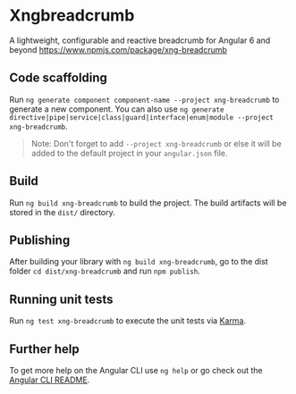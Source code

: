 # Xngbreadcrumb

A lightweight, configurable and reactive breadcrumb for Angular 6 and beyond https://www.npmjs.com/package/xng-breadcrumb

## Code scaffolding

Run `ng generate component component-name --project xng-breadcrumb` to generate a new component. You can also use `ng generate directive|pipe|service|class|guard|interface|enum|module --project xng-breadcrumb`.
> Note: Don't forget to add `--project xng-breadcrumb` or else it will be added to the default project in your `angular.json` file. 

## Build

Run `ng build xng-breadcrumb` to build the project. The build artifacts will be stored in the `dist/` directory.

## Publishing

After building your library with `ng build xng-breadcrumb`, go to the dist folder `cd dist/xng-breadcrumb` and run `npm publish`.

## Running unit tests

Run `ng test xng-breadcrumb` to execute the unit tests via [Karma](https://karma-runner.github.io).

## Further help

To get more help on the Angular CLI use `ng help` or go check out the [Angular CLI README](https://github.com/angular/angular-cli/blob/master/README.md).
